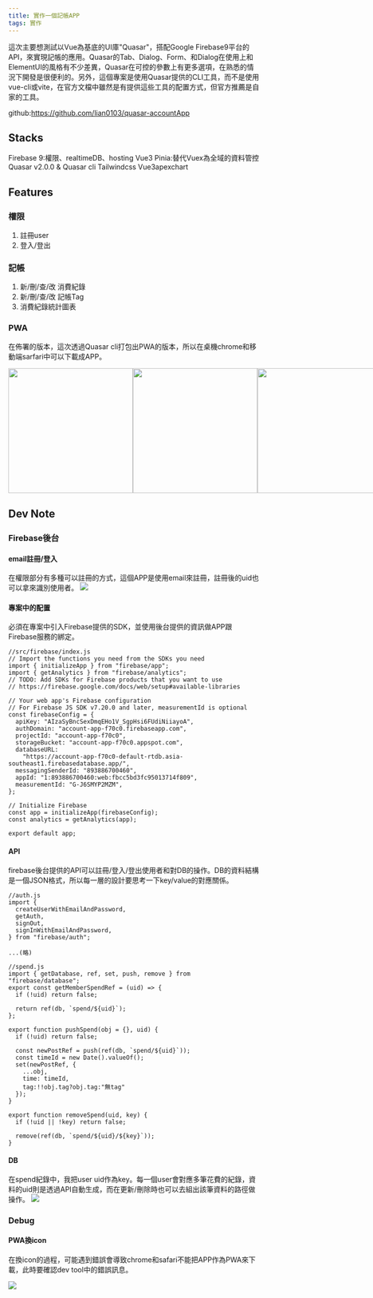 ```yaml
---
title: 實作一個記帳APP
tags: 實作
---
```


這次主要想測試以Vue為基底的UI庫"Quasar"，搭配Google Firebase9平台的API，來實現記帳的應用。Quasar的Tab、Dialog、Form、和Dialog在使用上和ElementUI的風格有不少差異，Quasar在可控的參數上有更多選項，在熟悉的情況下開發是很便利的。另外，這個專案是使用Quasar提供的CLI工具，而不是使用vue-cli或vite，在官方文檔中雖然是有提供這些工具的配置方式，但官方推薦是自家的工具。

github:https://github.com/lian0103/quasar-accountApp

<!-- more --> 

## Stacks
Firebase 9:權限、realtimeDB、hosting
Vue3
Pinia:替代Vuex為全域的資料管控
Quasar v2.0.0 & Quasar cli
Tailwindcss
Vue3apexchart 

## Features
### 權限
1. 註冊user
2. 登入/登出

### 記帳
1. 新/刪/查/改 消費紀錄
2. 新/刪/查/改 記帳Tag
3. 消費紀錄統計圖表

### PWA
在佈署的版本，這次透過Quasar cli打包出PWA的版本，所以在桌機chrome和移動端sarfari中可以下載成APP。
<div style='display:flex !important'>
    <img src="https://i.imgur.com/WA6H8s5.jpg" width="250" alt='' />
    <img src="https://i.imgur.com/eAxLq5P.jpg" width="250" alt='' />
    <img src="https://i.imgur.com/4oMvR5Z.jpg" width="250" alt='' />
    <img src="https://i.imgur.com/kWiwl2m.jpg" width="250" alt='' />
</div>


## Dev Note

### Firebase後台

#### email註冊/登入
在權限部分有多種可以註冊的方式，這個APP是使用email來註冊，註冊後的uid也可以拿來識別使用者。
![](https://i.imgur.com/mzBvQUZ.jpg)

#### 專案中的配置
必須在專案中引入Firebase提供的SDK，並使用後台提供的資訊做APP跟Firebase服務的綁定。

```javascript=
//src/firebase/index.js
// Import the functions you need from the SDKs you need
import { initializeApp } from "firebase/app";
import { getAnalytics } from "firebase/analytics";
// TODO: Add SDKs for Firebase products that you want to use
// https://firebase.google.com/docs/web/setup#available-libraries

// Your web app's Firebase configuration
// For Firebase JS SDK v7.20.0 and later, measurementId is optional
const firebaseConfig = {
  apiKey: "AIzaSyBncSexDmqEHo1V_SgpHsi6FUdiNiiayoA",
  authDomain: "account-app-f70c0.firebaseapp.com",
  projectId: "account-app-f70c0",
  storageBucket: "account-app-f70c0.appspot.com",
  databaseURL:
    "https://account-app-f70c0-default-rtdb.asia-southeast1.firebasedatabase.app/",
  messagingSenderId: "893886700460",
  appId: "1:893886700460:web:fbcc5bd3fc95013714f809",
  measurementId: "G-J6SMYP2MZM",
};

// Initialize Firebase
const app = initializeApp(firebaseConfig);
const analytics = getAnalytics(app);

export default app;

```

#### API
firebase後台提供的API可以註冊/登入/登出使用者和對DB的操作。DB的資料結構是一個JSON格式，所以每一層的設計要思考一下key/value的對應關係。
```javascript=
//auth.js
import {
  createUserWithEmailAndPassword,
  getAuth,
  signOut,
  signInWithEmailAndPassword,
} from "firebase/auth";

...(略)

//spend.js
import { getDatabase, ref, set, push, remove } from "firebase/database";
export const getMemberSpendRef = (uid) => {
  if (!uid) return false;

  return ref(db, `spend/${uid}`);
};

export function pushSpend(obj = {}, uid) {
  if (!uid) return false;

  const newPostRef = push(ref(db, `spend/${uid}`));
  const timeId = new Date().valueOf();
  set(newPostRef, {
    ...obj,
    time: timeId,
    tag:!!obj.tag?obj.tag:"無tag"
  });
}

export function removeSpend(uid, key) {
  if (!uid || !key) return false;

  remove(ref(db, `spend/${uid}/${key}`));
}
```

#### DB
在spend紀錄中，我把user uid作為key。每一個user會對應多筆花費的紀錄，資料的uid則是透過API自動生成，而在更新/刪除時也可以去組出該筆資料的路徑做操作。
![](https://i.imgur.com/2Z29kaZ.jpg)



### Debug

#### PWA換icon
在換icon的過程，可能遇到錯誤會導致chrome和safari不能把APP作為PWA來下載，此時要確認dev tool中的錯誤訊息。

![](https://i.imgur.com/9qlFnQJ.jpg)

